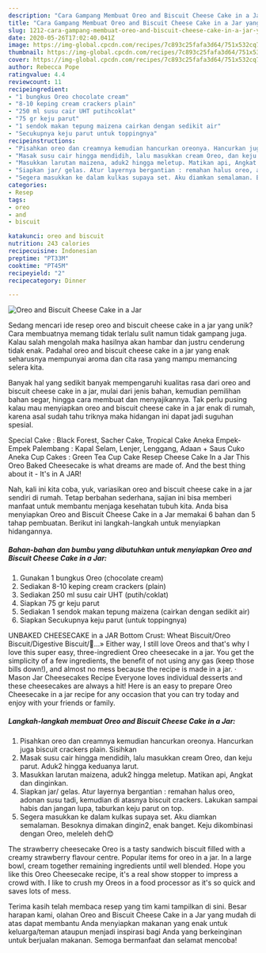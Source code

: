 ```yaml
---
description: "Cara Gampang Membuat Oreo and Biscuit Cheese Cake in a Jar yang Enak"
title: "Cara Gampang Membuat Oreo and Biscuit Cheese Cake in a Jar yang Enak"
slug: 1212-cara-gampang-membuat-oreo-and-biscuit-cheese-cake-in-a-jar-yang-enak
date: 2020-05-26T17:02:40.041Z
image: https://img-global.cpcdn.com/recipes/7c893c25fafa3d64/751x532cq70/oreo-and-biscuit-cheese-cake-in-a-jar-foto-resep-utama.jpg
thumbnail: https://img-global.cpcdn.com/recipes/7c893c25fafa3d64/751x532cq70/oreo-and-biscuit-cheese-cake-in-a-jar-foto-resep-utama.jpg
cover: https://img-global.cpcdn.com/recipes/7c893c25fafa3d64/751x532cq70/oreo-and-biscuit-cheese-cake-in-a-jar-foto-resep-utama.jpg
author: Rebecca Pope
ratingvalue: 4.4
reviewcount: 11
recipeingredient:
- "1 bungkus Oreo chocolate cream"
- "8-10 keping cream crackers plain"
- "250 ml susu cair UHT putihcoklat"
- "75 gr keju parut"
- "1 sendok makan tepung maizena cairkan dengan sedikit air"
- "Secukupnya keju parut untuk toppingnya"
recipeinstructions:
- "Pisahkan oreo dan creamnya kemudian hancurkan oreonya. Hancurkan juga biscuit crackers plain. Sisihkan"
- "Masak susu cair hingga mendidih, lalu masukkan cream Oreo, dan keju parut. Aduk2 hingga keduanya larut."
- "Masukkan larutan maizena, aduk2 hingga meletup. Matikan api, Angkat dan dinginkan."
- "Siapkan jar/ gelas. Atur layernya bergantian : remahan halus oreo, adonan susu tadi, kemudian di atasnya biscuit crackers. Lakukan sampai habis dan jangan lupa, taburkan keju parut on top."
- "Segera masukkan ke dalam kulkas supaya set. Aku diamkan semalaman. Besoknya dimakan dingin2, enak banget. Keju dikombinasi dengan Oreo, meleleh deh😊"
categories:
- Resep
tags:
- oreo
- and
- biscuit

katakunci: oreo and biscuit 
nutrition: 243 calories
recipecuisine: Indonesian
preptime: "PT33M"
cooktime: "PT45M"
recipeyield: "2"
recipecategory: Dinner

---
```



![Oreo and Biscuit Cheese Cake in a Jar](https://img-global.cpcdn.com/recipes/7c893c25fafa3d64/751x532cq70/oreo-and-biscuit-cheese-cake-in-a-jar-foto-resep-utama.jpg)

Sedang mencari ide resep oreo and biscuit cheese cake in a jar yang unik? Cara membuatnya memang tidak terlalu sulit namun tidak gampang juga. Kalau salah mengolah maka hasilnya akan hambar dan justru cenderung tidak enak. Padahal oreo and biscuit cheese cake in a jar yang enak seharusnya mempunyai aroma dan cita rasa yang mampu memancing selera kita.

Banyak hal yang sedikit banyak mempengaruhi kualitas rasa dari oreo and biscuit cheese cake in a jar, mulai dari jenis bahan, kemudian pemilihan bahan segar, hingga cara membuat dan menyajikannya. Tak perlu pusing kalau mau menyiapkan oreo and biscuit cheese cake in a jar enak di rumah, karena asal sudah tahu triknya maka hidangan ini dapat jadi suguhan spesial.

Special Cake : Black Forest, Sacher Cake, Tropical Cake Aneka Empek-Empek Palembang : Kapal Selam, Lenjer, Lenggang, Adaan + Saus Cuko Aneka Cup Cakes : Green Tea Cup Cake Resep Cheese Cake In a Jar This Oreo Baked Cheesecake is what dreams are made of. And the best thing about it - It&#39;s in A JAR!


Nah, kali ini kita coba, yuk, variasikan oreo and biscuit cheese cake in a jar sendiri di rumah. Tetap berbahan sederhana, sajian ini bisa memberi manfaat untuk membantu menjaga kesehatan tubuh kita. Anda bisa menyiapkan Oreo and Biscuit Cheese Cake in a Jar memakai 6 bahan dan 5 tahap pembuatan. Berikut ini langkah-langkah untuk menyiapkan hidangannya.

<!--inarticleads1-->

##### Bahan-bahan dan bumbu yang dibutuhkan untuk menyiapkan Oreo and Biscuit Cheese Cake in a Jar:

1. Gunakan 1 bungkus Oreo (chocolate cream)
1. Sediakan 8-10 keping cream crackers (plain)
1. Sediakan 250 ml susu cair UHT (putih/coklat)
1. Siapkan 75 gr keju parut
1. Sediakan 1 sendok makan tepung maizena (cairkan dengan sedikit air)
1. Siapkan Secukupnya keju parut (untuk toppingnya)


UNBAKED CHEESECAKE in a JAR Bottom Crust: Wheat Biscuit/Oreo Biscuit/Digestive Biscuit/🍋…» Either way, I still love Oreos and that&#39;s why I love this super easy, three-ingredient Oreo cheesecake in a jar. You get the simplicity of a few ingredients, the benefit of not using any gas (keep those bills down!), and almost no mess because the recipe is made in a jar. · Mason Jar Cheesecakes Recipe Everyone loves individual desserts and these cheesecakes are always a hit! Here is an easy to prepare Oreo Cheesecake in a jar recipe for any occasion that you can try today and enjoy with your friends or family. 

<!--inarticleads2-->

##### Langkah-langkah membuat Oreo and Biscuit Cheese Cake in a Jar:

1. Pisahkan oreo dan creamnya kemudian hancurkan oreonya. Hancurkan juga biscuit crackers plain. Sisihkan
1. Masak susu cair hingga mendidih, lalu masukkan cream Oreo, dan keju parut. Aduk2 hingga keduanya larut.
1. Masukkan larutan maizena, aduk2 hingga meletup. Matikan api, Angkat dan dinginkan.
1. Siapkan jar/ gelas. Atur layernya bergantian : remahan halus oreo, adonan susu tadi, kemudian di atasnya biscuit crackers. Lakukan sampai habis dan jangan lupa, taburkan keju parut on top.
1. Segera masukkan ke dalam kulkas supaya set. Aku diamkan semalaman. Besoknya dimakan dingin2, enak banget. Keju dikombinasi dengan Oreo, meleleh deh😊


The strawberry cheesecake Oreo is a tasty sandwich biscuit filled with a creamy strawberry flavour centre. Popular items for oreo in a jar. In a large bowl, cream together remaining ingredients until well blended. Hope you like this Oreo Cheesecake recipe, it&#39;s a real show stopper to impress a crowd with. I like to crush my Oreos in a food processor as it&#39;s so quick and saves lots of mess. 

Terima kasih telah membaca resep yang tim kami tampilkan di sini. Besar harapan kami, olahan Oreo and Biscuit Cheese Cake in a Jar yang mudah di atas dapat membantu Anda menyiapkan makanan yang enak untuk keluarga/teman ataupun menjadi inspirasi bagi Anda yang berkeinginan untuk berjualan makanan. Semoga bermanfaat dan selamat mencoba!
